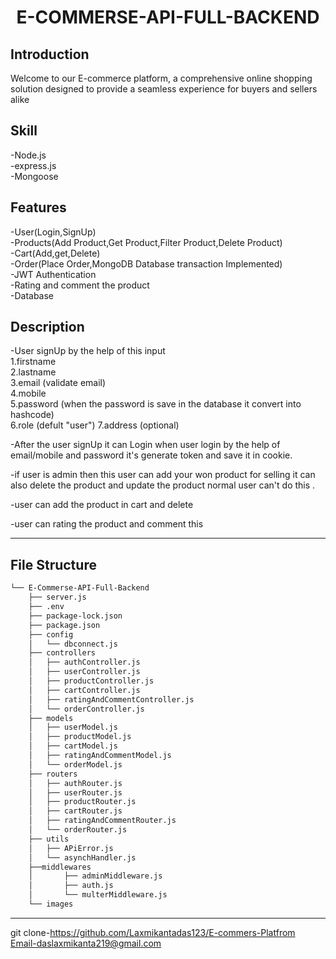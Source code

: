 <p align="center">
    <h1 align="center">E-COMMERSE-API-FULL-BACKEND</h1>
</p>

 ##  Introduction
<p>Welcome to our E-commerce platform, a comprehensive online shopping solution designed to provide a seamless experience for buyers and sellers alike</p>

## Skill
-Node.js<br>
-express.js<br>
-Mongoose





##  Features
-User(Login,SignUp)<br>
-Products(Add Product,Get Product,Filter Product,Delete Product)<br>
-Cart(Add,get,Delete) <br>
-Order(Place Order,MongoDB Database transaction Implemented)<br>
-JWT Authentication<br>
-Rating and comment the product<br>
-Database<br>


## Description 

-User signUp by the help of this input<br>
    1.firstname<br>
    2.lastname<br>
    3.email (validate email)<br>
    4.mobile<br>
    5.password (when the password is save in the database it convert into hashcode)<br>
    6.role (defult "user")
    7.address (optional)<br>

-After the user signUp it can  Login  when user login by the help of email/mobile and password it's generate token and save it in cookie.<br>

-if user is admin then this user can add your won product for selling it can also delete the product and update the product normal user can't do this .<br>

-user can add the product in cart and delete <br>

-user can rating the product and comment this

































---
##  File Structure

```sh
└── E-Commerse-API-Full-Backend
    ├── server.js
    ├── .env
    ├── package-lock.json
    ├── package.json
    ├── config
    │   └── dbconnect.js
    ├── controllers
    │   ├── authController.js
    │   ├── userController.js
    │   ├── productController.js
    │   ├── cartController.js
    │   ├── ratingAndCommentController.js
    │   └── orderController.js
    ├── models
    │   ├── userModel.js
    │   ├── productModel.js
    │   ├── cartModel.js
    │   ├── ratingAndCommentModel.js
    │   └── orderModel.js
    ├── routers
    │   ├── authRouter.js
    │   ├── userRouter.js
    │   ├── productRouter.js
    │   ├── cartRouter.js
    │   ├── ratingAndCommentRouter.js
    │   └── orderRouter.js
    ├── utils
    │   ├── APiError.js
    │   └── asynchHandler.js
    ├──middlewares
    │       ├── adminMiddleware.js
    │       ├── auth.js
    │       └── multerMiddleware.js
    └── images
```
---

git clone-https://github.com/Laxmikantadas123/E-commers-Platfrom <br>
Email-daslaxmikanta219@gmail.com